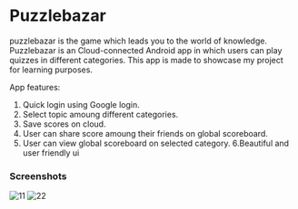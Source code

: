 # Puzzlebazar
puzzlebazar is the game which leads you to the world of knowledge. Puzzlebazar is an Cloud-connected Android app in which users can play quizzes in different categories.
This app is made to showcase my project for learning purposes.

App features:
   1. Quick login using Google login.
   2. Select topic amoung different categories.
   3. Save scores on cloud.
   4. User can share score amoung their friends on global scoreboard.
   5. User can view global scoreboard on selected category.
   6.Beautiful and user friendly ui
   
  ### Screenshots
![11](https://user-images.githubusercontent.com/13822610/37568264-b7e8e904-2af8-11e8-814a-7b0db05a394d.jpg)
![22](https://user-images.githubusercontent.com/13822610/37568344-e13338b8-2af9-11e8-924d-3fe290d6811f.jpg)
